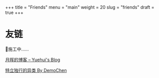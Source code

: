 +++
title = "Friends"
menu = "main"
weight = 20
slug = "friends"
draft = true
+++
# 友链

🚧施工中……

[月晖的博客 – Yuehui's Blog](https://yuehuiserendipity.com/)

[特立独行的异类 By DemoChen](https://demochen.com/)


